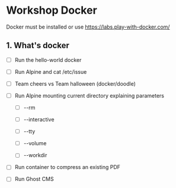 # Workshop Docker

Docker must be installed or use https://labs.play-with-docker.com/



## 1. What's docker

- [ ] Run the hello-world docker

- [ ] Run Alpine and cat /etc/issue

- [ ] Team cheers vs Team halloween (docker/doodle)

- [ ] Run Alpine mounting current directory explaining parameters
  
  - [ ] --rm
  
  - [ ] --interactive
  
  - [ ] --tty
  
  - [ ] --volume
  
  - [ ] --workdir

- [ ] Run container to compress an existing PDF

- [ ] Run Ghost CMS



